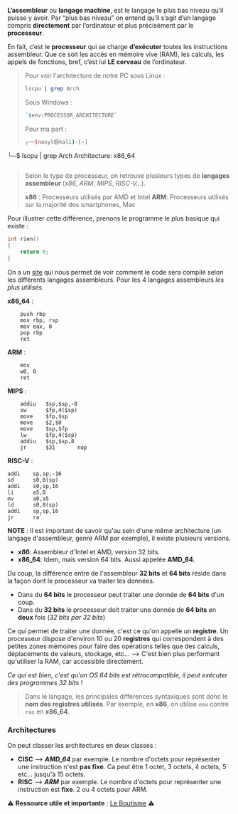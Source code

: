 **L’assembleur** ou **langage machine**, est le langage le plus bas niveau qu’il puisse y avoir. Par “plus bas niveau” on entend qu’il s’agit d’un langage compris **directement** par l’ordinateur et plus précisément par le **processeur**.

En fait, c’est le **processeur** qui se charge **d’exécuter** toutes les instructions assembleur. Que ce soit les accès en mémoire vive (RAM), les calculs, les appels de fonctions, bref, c’est lui **LE cerveau** de l’ordinateur.

> Pour voir l'architecture de notre PC sous Linux : 
> ```bash
> lscpu | grep Arch
> ```
> Sous Windows : 
> ```powershell
> `$env:PROCESSOR_ARCHITECTURE`
> ```
> 
> Pour ma part :  
> ```bash
> ┌──(naxyl㉿kali)-[~]
└─$ lscpu | grep Arch
Architecture:                         x86_64
> ```

> Selon le type de processeur, on retrouve plusieurs types de **langages assembleur** (*x86*, *ARM*, *MIPS*, *RISC-V.*..).
> 
> **x86** : Processeurs utilisés par AMD et Intel
> **ARM**: Processeurs utilisés sur la majorité des smartphones, Mac


Pour illustrer cette différence, prenons le programme le plus basique qui existe :  
```c
int rien()  
{ 	
	return 0; 
}   
```

On a un [site](https://godbolt.org/) qui nous permet de voir comment le code sera compilé selon les différents langages assembleurs. Pour les 4 langages assembleurs *les plus utilisés*.

**x86_64** : 
```asm6502
	push rbp       
	mov rbp, rsp       
	mov eax, 0       
	pop rbp       
	ret
```

**ARM** : 
```armasm
	mov     
	w0, 0       
	ret
```

**MIPS** : 
```arm-asm
	addiu   $sp,$sp,-8       
	sw      $fp,4($sp)       
	move    $fp,$sp       
	move    $2,$0       
	move    $sp,$fp       
	lw      $fp,4($sp)       
	addiu   $sp,$sp,8       
	jr      $31       nop
```

**RISC-V** : 
```asmatmel
addi    sp,sp,-16       
sd      s0,8(sp)       
addi    s0,sp,16       
li      a5,0       
mv      a0,a5       
ld      s0,8(sp)       
addi    sp,sp,16       
jr      ra`
```



**NOTE** : 
Il est important de savoir qu'au sein d'une même architecture (un langage d'assembleur, genre ARM par exemple), il existe plusieurs versions. 
- **x86**: Assembleur d'Intel et AMD, version 32 bits.
- **x86_64**: Idem, mais version 64 bits. Aussi appelée **AMD_64**.

Du coup, la différence entre de l'assembleur **32 bits** et **64 bits** réside dans la façon dont le processeur va traiter les données. 
- Dans du **64 bits** le processeur peut traiter une donnée de **64 bits** d'un coup.
- Dans du **32 bits** le processeur doit traiter une donnée de **64 bits** en **deux** fois (*32 bits par 32 bits*)

Ce qui permet de traiter une donnée, c'est ce qu'on appelle un **registre**. Un processeur dispose d'environ 10 ou 20 **registres** qui correspondent à des petites zones mémoires pour faire des opérations telles que des calculs, déplacements de valeurs, stockage, etc...
--> C'est bien plus performant qu'utiliser la RAM, car accessible directement.

*Ce qui est bien, c'est qu'un OS 64 bits est rétrocompatible, il peut exécuter des programmes 32 bits !*

> Dans le langage, les principales différences syntaxiques sont donc le **nom des registres utilisés**. Par exemple, en **x86**, on utilise `eax` contre `rax` en **x86_64**.



### Architectures
On peut classer les architectures en deux classes :  
- **CISC** --> ***AMD_64*** par exemple. Le nombre d'octets pour représenter une instruction n'est **pas fixe**. Ca peut être 1 octet, 3 octets, 4 octets, 5 etc... jusqu'à 15 octets.
- **RISC** --> ***ARM*** par exemple. Le nombre d'octets pour représenter une instruction est **fixe**. 2 ou 4 octets pour ARM.


⚠️ **Ressource utile et importante** : [Le Boutisme](https://reverse.zip/posts/introduction_au_reverse_partie_4/#le-boutisme) ⚠️



